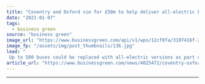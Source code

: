 ```yaml
---
title: "Coventry and Oxford vie for £50m to help deliver all-electric bus city vision"
date: "2021-01-07"
tags: 
  - business green
source: "business green"
image_url: "https://www.businessgreen.com/api/v1/wps/12cf8fa/3197416f-2cd1-4546-960c-e30efec7ba34/2/oxford-electric-buses-credit-travellinglight-iStock-1197824572-185x114.jpg"
image_fp: "/assets/img/post_thumbnails/136.jpg"
lead: "
 Up to 500 buses could be replaced with all-electric versions as part of government competition ..."
article_url: "https://www.businessgreen.com/news/4025472/coventry-oxford-vie-gbp50m-help-deliver-electric-bus-city-vision"
---
```


---

